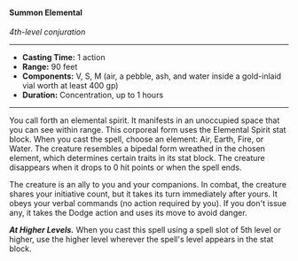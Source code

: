 #### Summon Elemental
*4th-level conjuration*
___
- **Casting Time:** 1 action
- **Range:** 90 feet
- **Components:** V, S, M (air, a pebble, ash, and water inside a gold-inlaid vial worth at least 400 gp)
- **Duration:** Concentration, up to 1 hours
___
You call forth an elemental spirit. It manifests in an unoccupied space that you can see within range. This corporeal form uses the Elemental Spirit stat block. When you cast the spell, choose an element: Air, Earth, Fire, or Water. The creature resembles a bipedal form wreathed in the chosen element, which determines certain traits in its stat block. The creature disappears when it drops to 0 hit points or when the spell ends.

The creature is an ally to you and your companions. In combat, the creature shares your initiative count, but it takes its turn immediately after yours. It obeys your verbal commands (no action required by you). If you don't issue any, it takes the Dodge action and uses its move to avoid danger.

***At Higher Levels.*** When you cast this spell using a spell slot of 5th level or higher, use the higher level wherever the spell's level appears in the stat block.
